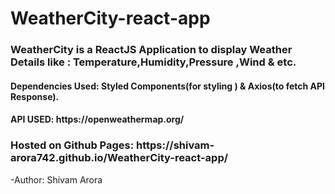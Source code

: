 # WeatherCity-react-app
<h3>WeatherCity is a ReactJS Application to display Weather Details  like : Temperature,Humidity,Pressure ,Wind &amp; etc.</h3>
<h4>Dependencies Used: Styled Components(for styling ) & Axios(to fetch API Response). </h4>
<h4>API USED: https://openweathermap.org/ </h4>
<h3>Hosted on Github Pages: https://shivam-arora742.github.io/WeatherCity-react-app/ </h3>
<p>-Author: Shivam Arora</p>


